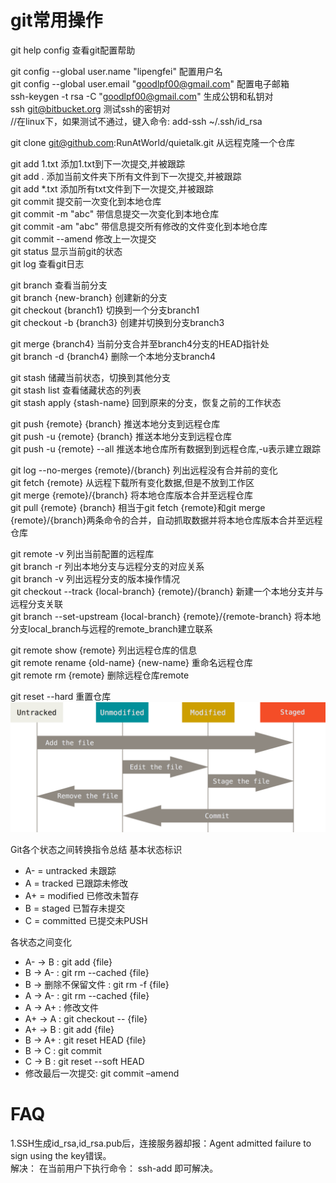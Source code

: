 # git常用操作
 
git help config	查看git配置帮助

git config --global user.name "lipengfei"	配置用户名   
git config --global user.email "goodlpf00@gmail.com"	配置电子邮箱   
ssh-keygen -t rsa -C "goodlpf00@gmail.com"	生成公钥和私钥对  
ssh git@bitbucket.org	测试ssh的密钥对  
//在linux下，如果测试不通过，键入命令: add-ssh ~/.ssh/id_rsa   

git clone git@github.com:RunAtWorld/quietalk.git	从远程克隆一个仓库   

git add 1.txt  添加1.txt到下一次提交,并被跟踪   
git add .  添加当前文件夹下所有文件到下一次提交,并被跟踪   
git add *.txt 添加所有txt文件到下一次提交,并被跟踪   
git commit 提交前一次变化到本地仓库   
git commit -m "abc"	带信息提交一次变化到本地仓库   
git commit -am "abc"	带信息提交所有修改的文件变化到本地仓库   
git commit --amend	修改上一次提交   
git status 显示当前git的状态   
git log	查看git日志     

git branch	查看当前分支   
git branch {new-branch}	创建新的分支   
git checkout {branch1}	切换到一个分支branch1  
git checkout -b {branch3}	创建并切换到分支branch3   

git merge {branch4}	当前分支合并至branch4分支的HEAD指针处  
git branch -d {branch4}	删除一个本地分支branch4  

git stash 储藏当前状态，切换到其他分支  
git stash list	查看储藏状态的列表  
git stash apply  {stash-name}	回到原来的分支，恢复之前的工作状态  

git push {remote} {branch}	推送本地分支到远程仓库  
git push -u {remote} {branch}	推送本地分支到远程仓库  
git push -u {remote} --all	推送本地仓库所有数据到到远程仓库,-u表示建立跟踪  

git log --no-merges {remote}/{branch}	列出远程没有合并前的变化  
git fetch {remote}	从远程下载所有变化数据,但是不放到工作区  
git merge {remote}/{branch}	将本地仓库版本合并至远程仓库  
git pull {remote} {branch}	相当于git fetch {remote}和git merge {remote}/{branch}两条命令的合并，自动抓取数据并将本地仓库版本合并至远程仓库

git remote -v	列出当前配置的远程库  
git branch -r	列出本地分支与远程分支的对应关系  
git branch -v	列出远程分支的版本操作情况  
git checkout --track {local-branch} {remote}/{branch}	新建一个本地分支并与远程分支关联  
git branch --set-upstream {local-branch} {remote}/{remote-branch}	将本地分支local_branch与远程的remote_branch建立联系  

git remote show {remote}	列出远程仓库的信息  
git remote	rename {old-name} {new-name}	重命名远程仓库  
git remote rm {remote}	删除远程仓库remote  

git reset --hard	重置仓库    
![Git各个状态之间转换指令总结](./gitcmd_files/clip_image001.png)

Git各个状态之间转换指令总结
基本状态标识 

* A- = untracked 未跟踪
* A = tracked 已跟踪未修改
* A+ = modified 已修改未暂存
* B = staged 已暂存未提交
* C = committed 已提交未PUSH
 
各状态之间变化

* A- -> B : git add {file}  
* B -> A- : git rm --cached {file}   
* B -> 删除不保留文件 : git rm -f {file}    
* A -> A- : git rm --cached {file}  
* A -> A+ : 修改文件  
* A+ -> A : git checkout -- {file}  
* A+ -> B : git add {file}  
* B -> A+ : git reset HEAD {file}  
* B -> C : git commit  
* C -> B : git reset --soft HEAD   
* 修改最后一次提交: git commit –amend  

# FAQ
1.SSH生成id_rsa,id_rsa.pub后，连接服务器却报：Agent admitted failure to sign using the key错误。  
解决：
在当前用户下执行命令：
ssh-add
即可解决。
 
 
 
 